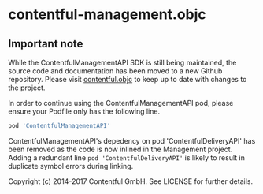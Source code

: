 # contentful-management.objc

## Important note

While the ContentfulManagementAPI SDK is still being maintained, the source code and documentation has been moved to a new Github repository. Please visit [contentful.objc](https://github.com/contentful/contentful.objc) to keep up to date with changes to the project.

In order to continue using the ContentfulManagementAPI pod, please ensure your Podfile only has the following line.

```ruby
pod 'ContentfulManagementAPI'
```

ContentfulManagementAPI's depedency on pod 'ContentfulDeliveryAPI' has been removed as the code is now inlined in the Management project. Adding a redundant line `pod 'ContentfulDeliveryAPI'` is likely to result in duplicate symbol errors during linking.

Copyright (c) 2014-2017 Contentful GmbH. See LICENSE for further details.

